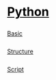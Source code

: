 <style>
.md0{margin-top: 150px;}
.md1{margin-top: 75px;}
.md2{margin-top: 50px;}
.md3{margin-top: 25px;}
.tbl1 td#header{background-color: D1ECCF}
.tbl1 tr#header{background-color: D1ECCF}
</style>

# [<span style="color:black;">Python</span>](../index.md) 





<div class="md3"></div>

[Basic](Python-Basic.md)




<div class="md3"></div>

[Structure](Python-Structure.md)





<div class="md3"></div>

[Script](Python-Script.md)